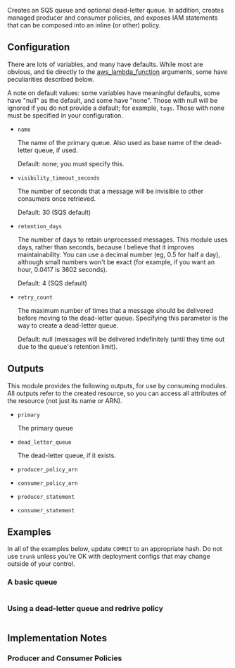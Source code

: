 Creates an SQS queue and optional dead-letter queue. In addition, creates managed
producer and consumer policies, and exposes IAM statements that can be composed
into an inline (or other) policy.



## Configuration

There are lots of variables, and many have defaults. While most are obvious, and tie
directly to the [aws_lambda_function](https://registry.terraform.io/providers/hashicorp/aws/latest/docs/resources/lambda_function)
arguments, some have peculiarities described below.

A note on default values: some variables have meaningful defaults, some have "null"
as the default, and some have "none". Those with null will be ignored if you do not
provide a default; for example, `tags`. Those with none must be specified in your
configuration.

* `name`

  The name of the primary queue. Also used as base name of the dead-letter queue,
  if used.

  Default: none; you must specify this.

* `visibility_timeout_seconds`

  The number of seconds that a message will be invisible to other consumers once
  retrieved.

  Default: 30 (SQS default)

* `retention_days`

  The number of days to retain unprocessed messages. This module uses days, rather
  than seconds, because I believe that it improves maintainability. You can use a
  decimal number (eg, 0.5 for half a day), although small numbers won't be exact
  (for example, if you want an hour, 0.0417 is 3602 seconds).

  Default: 4 (SQS default)

* `retry_count`

  The maximum number of times that a message should be delivered before moving
  to the dead-letter queue. Specifying this parameter is the way to create a
  dead-letter queue.

  Default: null (messages will be delivered indefinitely (until they time out
  due to the queue's retention limit).


## Outputs

This module provides the following outputs, for use by consuming modules. All outputs
refer to the created resource, so you can access all attributes of the resource (not
just its name or ARN).

* `primary`

  The primary queue

* `dead_letter_queue`

  The dead-letter queue, if it exists.

* `producer_policy_arn`

* `consumer_policy_arn`

* `producer_statement`

* `consumer_statement`



## Examples

In all of the examples below, update `COMMIT` to an appropriate hash. Do not use `trunk`
unless you're OK with deployment configs that may change outside of your control.


### A basic queue


```
```


### Using a dead-letter queue and redrive policy


```
```


## Implementation Notes

### Producer and Consumer Policies


